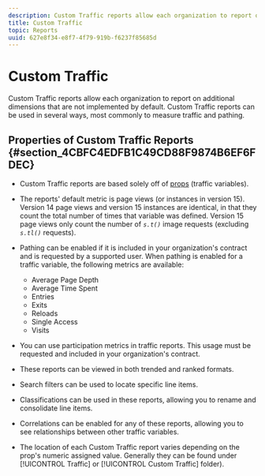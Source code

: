 ```yaml
---
description: Custom Traffic reports allow each organization to report on additional dimensions that are not implemented by default. Custom Traffic reports can be used in several ways, most commonly to measure traffic and pathing.
title: Custom Traffic
topic: Reports
uuid: 627e8f34-e8f7-4f79-919b-f6237f85685d
---
```


# Custom Traffic

Custom Traffic reports allow each organization to report on additional dimensions that are not implemented by default. Custom Traffic reports can be used in several ways, most commonly to measure traffic and pathing.

## Properties of Custom Traffic Reports {#section_4CBFC4EDFB1C49CD88F9874B6EF6FDEC}

* Custom Traffic reports are based solely off of [props](https://marketing.adobe.com/resources/help/en_US/sc/implement/c_propn.html) (traffic variables).
* The reports' default metric is page views (or instances in version 15). Version 14 page views and version 15 instances are identical, in that they count the total number of times that variable was defined. Version 15 page views only count the number of *`s.t()`* image requests (excluding *`s.tl()`* requests).

* Pathing can be enabled if it is included in your organization's contract and is requested by a supported user. When pathing is enabled for a traffic variable, the following metrics are available:
  * Average Page Depth
  * Average Time Spent
  * Entries
  * Exits
  * Reloads
  * Single Access
  * Visits

* You can use participation metrics in traffic reports. This usage must be requested and included in your organization's contract.
* These reports can be viewed in both trended and ranked formats.
* Search filters can be used to locate specific line items.
* Classifications can be used in these reports, allowing you to rename and consolidate line items.
* Correlations can be enabled for any of these reports, allowing you to see relationships between other traffic variables.
* The location of each Custom Traffic report varies depending on the prop's numeric assigned value. Generally they can be found under [!UICONTROL Traffic] or [!UICONTROL Custom Traffic] folder).

